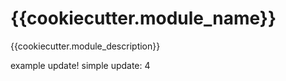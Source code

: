 # {{cookiecutter.module_name}}
{{cookiecutter.module_description}}

example update!
simple update: 4